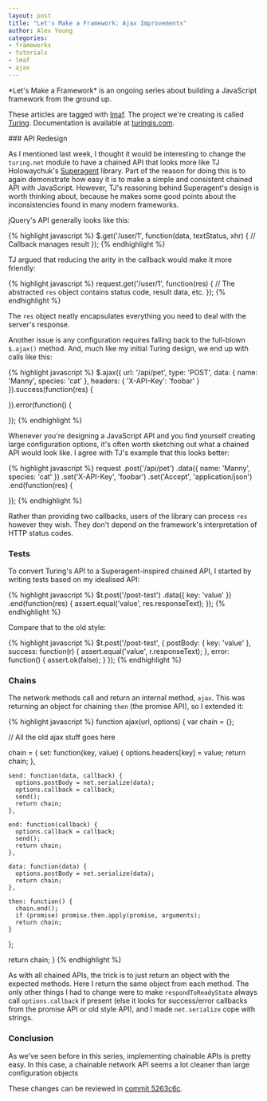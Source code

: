 ```yaml
---
layout: post
title: "Let's Make a Framework: Ajax Improvements"
author: Alex Young
categories: 
- frameworks
- tutorials
- lmaf
- ajax
---
```


<div class="intro">
*Let's Make a Framework* is an ongoing series about building a JavaScript framework from the ground up.

These articles are tagged with [lmaf](http://dailyjs.com/tags.html#lmaf). The project we're creating is called [Turing](http://github.com/alexyoung/turing.js). Documentation is available at [turingjs.com](http://turingjs.com/).

</div>
### API Redesign

As I mentioned last week, I thought it would be interesting to change the <code>turing.net</code> module to have a chained API that looks more like TJ Holowaychuk's [Superagent](https://github.com/visionmedia/superagent) library. Part of the reason for doing this is to again demonstrate how easy it is to make a simple and consistent chained API with JavaScript. However, TJ's reasoning behind Superagent's design is worth thinking about, because he makes some good points about the inconsistencies found in many modern frameworks.

jQuery's API generally looks like this:

{% highlight javascript %}
$.get('/user/1', function(data, textStatus, xhr) {
  // Callback manages result
});
{% endhighlight %}

TJ argued that reducing the arity in the callback would make it more friendly:

{% highlight javascript %}
request.get('/user/1', function(res) {
  // The abstracted `res` object contains status code, result data, etc.
});
{% endhighlight %}

The <code>res</code> object neatly encapsulates everything you need to deal with the server's response.

Another issue is any configuration requires falling back to the full-blown <code>$.ajax()</code> method. And, much like my initial Turing design, we end up with calls like this:

{% highlight javascript %}
$.ajax({
  url: '/api/pet',
  type: 'POST',
  data: { name: 'Manny', species: 'cat' },
  headers: { 'X-API-Key': 'foobar' }
}).success(function(res) {

}).error(function() {

});
{% endhighlight %}

Whenever you're designing a JavaScript API and you find yourself creating large configuration options, it's often worth sketching out what a chained API would look like. I agree with TJ's example that this looks better:

{% highlight javascript %}
request
  .post('/api/pet')
  .data({ name: 'Manny', species: 'cat' })
  .set('X-API-Key', 'foobar')
  .set('Accept', 'application/json')
  .end(function(res) {

  });
{% endhighlight %}

Rather than providing two callbacks, users of the library can process <code>res</code> however they wish. They don't depend on the framework's interpretation of HTTP status codes.

### Tests

To convert Turing's API to a Superagent-inspired chained API, I started by writing tests based on my idealised API:

{% highlight javascript %}
$t.post('/post-test')
  .data({ key: 'value' })
  .end(function(res) {
    assert.equal('value', res.responseText);
  });
{% endhighlight %}

Compare that to the old style:

{% highlight javascript %}
$t.post('/post-test', {
  postBody: { key: 'value' },
  success: function(r) {
    assert.equal('value', r.responseText);
  },
  error: function() {
    assert.ok(false);
  }
});
{% endhighlight %}

### Chains

The network methods call and return an internal method, <code>ajax</code>. This was returning an object for chaining <code>then</code> (the promise API), so I extended it:

{% highlight javascript %}
function ajax(url, options) {
  var chain = {};

  // All the old ajax stuff goes here

  chain = {
    set: function(key, value) {
      options.headers[key] = value;
      return chain;
    },

    send: function(data, callback) {
      options.postBody = net.serialize(data);
      options.callback = callback;
      send();
      return chain;
    },

    end: function(callback) {
      options.callback = callback;
      send();
      return chain;
    },

    data: function(data) {
      options.postBody = net.serialize(data);
      return chain;
    },

    then: function() {
      chain.end();
      if (promise) promise.then.apply(promise, arguments);
      return chain;
    }
  };

  return chain;
}
{% endhighlight %}

As with all chained APIs, the trick is to just return an object with the expected methods. Here I return the same object from each method. The only other things I had to change were to make <code>respondToReadyState</code> always call <code>options.callback</code> if present (else it looks for success/error callbacks from the promise API or old style API), and I made <code>net.serialize</code> cope with strings.

### Conclusion

As we've seen before in this series, implementing chainable APIs is pretty easy. In this case, a chainable network API seems a lot cleaner than large configuration objects

These changes can be reviewed in [commit 5263c6c](https://github.com/alexyoung/turing.js/commit/5263c6ca5418761f25b6025cc53229f6591f01ae).
